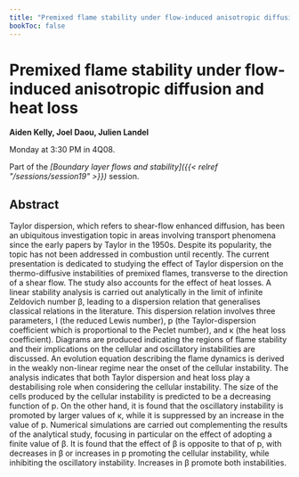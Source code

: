 ```yaml
---
title: "Premixed flame stability under flow-induced anisotropic diffusion and heat loss"
bookToc: false
---
```


# Premixed flame stability under flow-induced anisotropic diffusion and heat loss

**Aiden Kelly, Joel Daou, Julien Landel**

Monday at 3:30 PM in 4Q08.

Part of the *[Boundary layer flows and stability]({{< relref "/sessions/session19" >}})* session.

## Abstract

Taylor dispersion, which refers to shear-flow enhanced diffusion, has been an ubiquitous investigation topic in areas involving transport phenomena since the early papers by Taylor in the 1950s. Despite its popularity, the topic has not been addressed in combustion until recently. The current presentation is dedicated to studying the effect of Taylor dispersion on the thermo-diffusive instabilities of premixed flames, transverse to the direction of a shear flow. The study also accounts for the effect of heat losses. A linear stability analysis is carried out analytically in the limit of infinite Zeldovich number β, leading to a dispersion relation that generalises classical relations in the literature. This dispersion relation involves three parameters, l (the reduced Lewis number), p (the Taylor-dispersion coefficient which is proportional to the Peclet number), and κ (the heat loss coefficient). Diagrams are produced indicating the regions of flame stability and their implications on the cellular and oscillatory instabilities are discussed. An evolution equation describing the flame dynamics is derived in the weakly non-linear regime near the onset of the cellular instability. The analysis indicates that both Taylor dispersion and heat loss play a destabilising role when considering the cellular instability. The size of the cells produced by the cellular instability is predicted to be a decreasing function of p. On the other hand, it is found that the oscillatory instability is promoted by larger values of κ, while it is suppressed by an increase in the value of p. Numerical simulations are carried out complementing the results of the analytical study, focusing in particular on the effect of adopting a finite value of β. It is found that the effect of β is opposite to that of p, with decreases in β or increases in p promoting the cellular instability, while inhibiting the oscillatory instability. Increases in β promote both instabilities.



